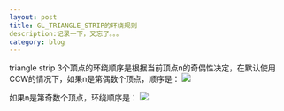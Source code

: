 ```yaml
---
layout: post
title: GL_TRIANGLE_STRIP的环绕规则
description:记录一下，又忘了。。。
category: blog
---
```


triangle strip 3个顶点的环绕顺序是根据当前顶点n的奇偶性决定，在默认使用CCW的情况下，如果n是第偶数个顶点，顺序是：
![](http://www.matrix44.net/cms/wp-content/plugins/wpmathpub/phpmathpublisher/img/math_986.5_a95bf33d0e8beec545d37360e1f4d005.png)

如果n是第奇数个顶点，环绕顺序是：
![](http://www.matrix44.net/cms/wp-content/plugins/wpmathpub/phpmathpublisher/img/math_986.5_4591b75f8c6849409d97d8c488140382.png)



[Joshua]:    http://joshuastray.github.io  "Joshua"
